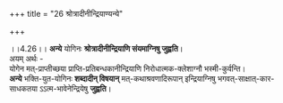 +++
title = "26 श्रोत्रादीनीन्द्रियाण्यन्ये"

+++
  
  
।।4.26।। **अन्ये** योगिनः **श्रोत्रादीनीन्द्रियाणि संयमाग्निषु जुह्वति**।  
अयम् अर्थः -  
योगेन मत्-प्राप्तीच्छया प्राप्ति-प्रतिबन्धकानीन्द्रियाणि निरोधात्मक-क्लेशाग्नौ भस्मी-कुर्वन्ति।  
**अन्ये** भक्ति-युत-योगिनः **शब्दादीन् विषयान्** मत्-कथाश्रवणादिरूपान् इन्द्रियाग्निषु
भगवत्-साक्षात्-कार-साधकतया ऽऽत्म-भावेनेन्द्रियेषु **जुह्वति**।  
  
